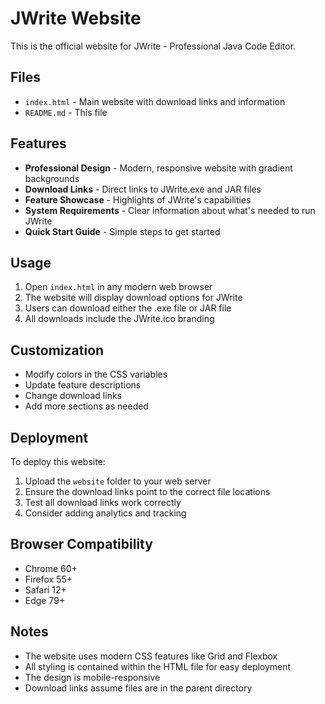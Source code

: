 # JWrite Website

This is the official website for JWrite - Professional Java Code Editor.

## Files

- `index.html` - Main website with download links and information
- `README.md` - This file

## Features

- **Professional Design** - Modern, responsive website with gradient backgrounds
- **Download Links** - Direct links to JWrite.exe and JAR files
- **Feature Showcase** - Highlights of JWrite's capabilities
- **System Requirements** - Clear information about what's needed to run JWrite
- **Quick Start Guide** - Simple steps to get started

## Usage

1. Open `index.html` in any modern web browser
2. The website will display download options for JWrite
3. Users can download either the .exe file or JAR file
4. All downloads include the JWrite.ico branding

## Customization

- Modify colors in the CSS variables
- Update feature descriptions
- Change download links
- Add more sections as needed

## Deployment

To deploy this website:

1. Upload the `website` folder to your web server
2. Ensure the download links point to the correct file locations
3. Test all download links work correctly
4. Consider adding analytics and tracking

## Browser Compatibility

- Chrome 60+
- Firefox 55+
- Safari 12+
- Edge 79+

## Notes

- The website uses modern CSS features like Grid and Flexbox
- All styling is contained within the HTML file for easy deployment
- The design is mobile-responsive
- Download links assume files are in the parent directory 